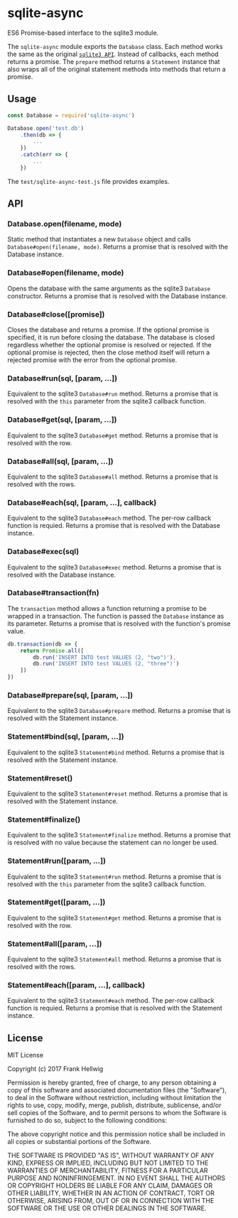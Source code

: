 # sqlite-async

ES6 Promise-based interface to the sqlite3 module.

The `sqlite-async` module exports the `Database` class. Each method works the same as the original [`sqlite3 API`](https://github.com/mapbox/node-sqlite3/wiki/API). Instead of callbacks, each method returns a promise. The `prepare` method returns a `Statement` instance that also wraps all of the original statement methods into methods that return a promise.

## Usage

```javascript
const Database = require('sqlite-async')

Database.open('test.db')
    .then(db => {
        ...
    })
    .catch(err => {
        ...
    })
```

The `test/sqlite-async-test.js` file provides examples.

## API

### Database.open(filename, mode)

Static method that instantiates a new `Database` object and calls `Database#open(filename, mode)`. Returns a promise that is resolved with the Database instance.

### Database#open(filename, mode)

Opens the database with the same arguments as the sqlite3 `Database` constructor. Returns a promise that is resolved with the Database instance.

### Database#close([promise])

Closes the database and returns a promise. If the optional promise is specified, it is run before closing the database. The database is closed regardless whether the optional promise is resolved or rejected. If the optional promise is rejected, then the close method itself will return a rejected promise with the error from the optional promise.

### Database#run(sql, [param, ...])

Equivalent to the sqlite3 `Database#run` method. Returns a promise that is resolved with the `this` parameter from the sqlite3 callback function.

### Database#get(sql, [param, ...])

Equivalent to the sqlite3 `Database#get` method. Returns a promise that is resolved with the row.

### Database#all(sql, [param, ...])

Equivalent to the sqlite3 `Database#all` method. Returns a promise that is resolved with the rows.

### Database#each(sql, [param, ...], callback)

Equivalent to the sqlite3 `Database#each` method. The per-row callback function is requied. Returns a promise that is resolved with the Database instance.

### Database#exec(sql)

Equivalent to the sqlite3 `Database#exec` method. Returns a promise that is resolved with the Database instance.

### Database#transaction(fn)

The `transaction` method allows a function returning a promise to be wrapped in a transaction. The function is passed the `Database` instance as its parameter. Returns a promise that is resolved with the function's promise value.

```javascript
db.transaction(db => {
    return Promise.all([
        db.run('INSERT INTO test VALUES (2, "two")'),
        db.run('INSERT INTO test VALUES (2, "three")')
    ])
})
```

### Database#prepare(sql, [param, ...])

Equivalent to the sqlite3 `Database#prepare` method. Returns a promise that is resolved with the Statement instance.

### Statement#bind(sql, [param, ...])

Equivalent to the sqlite3 `Statement#bind` method. Returns a promise that is resolved with the Statement instance.

### Statement#reset()

Equivalent to the sqlite3 `Statement#reset` method. Returns a promise that is resolved with the Statement instance.

### Statement#finalize()

Equivalent to the sqlite3 `Statement#finalize` method. Returns a promise that is resolved with no value because the statement can no longer be used.

### Statement#run([param, ...])

Equivalent to the sqlite3 `Statement#run` method. Returns a promise that is resolved with the `this` parameter from the sqlite3 callback function.

### Statement#get([param, ...])

Equivalent to the sqlite3 `Statement#get` method. Returns a promise that is resolved with the row.

### Statement#all([param, ...])

Equivalent to the sqlite3 `Statement#all` method. Returns a promise that is resolved with the rows.

### Statement#each([param, ...], callback)

Equivalent to the sqlite3 `Statement#each` method. The per-row callback function is requied. Returns a promise that is resolved with the Statement instance.

## License

MIT License

Copyright (c) 2017 Frank Hellwig

Permission is hereby granted, free of charge, to any person obtaining a copy
of this software and associated documentation files (the "Software"), to deal
in the Software without restriction, including without limitation the rights
to use, copy, modify, merge, publish, distribute, sublicense, and/or sell
copies of the Software, and to permit persons to whom the Software is
furnished to do so, subject to the following conditions:

The above copyright notice and this permission notice shall be included in all
copies or substantial portions of the Software.

THE SOFTWARE IS PROVIDED "AS IS", WITHOUT WARRANTY OF ANY KIND, EXPRESS OR
IMPLIED, INCLUDING BUT NOT LIMITED TO THE WARRANTIES OF MERCHANTABILITY,
FITNESS FOR A PARTICULAR PURPOSE AND NONINFRINGEMENT. IN NO EVENT SHALL THE
AUTHORS OR COPYRIGHT HOLDERS BE LIABLE FOR ANY CLAIM, DAMAGES OR OTHER
LIABILITY, WHETHER IN AN ACTION OF CONTRACT, TORT OR OTHERWISE, ARISING FROM,
OUT OF OR IN CONNECTION WITH THE SOFTWARE OR THE USE OR OTHER DEALINGS IN THE
SOFTWARE.
